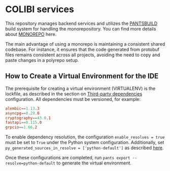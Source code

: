 # COLIBI services

This repository manages backend services and utilizes the [PANTSBUILD](https://www.pantsbuild.org/) build system for handling the monorepository. You can find more details about [MONOREPO](https://monorepo.tools/) here.

The main advantage of using a monorepo is maintaining a consistent shared codebase. For instance, it ensures that the code generated from protobuf files remains consistent across all projects, avoiding the need to copy and paste changes in a polyrepo setup.

## How to Create a Virtual Environment for the IDE

The prerequisite for creating a virtual environment (VIRTUALENV) is the lockfile, as described in the section on [Third-party dependencies](https://www.pantsbuild.org/stable/docs/python/overview/third-party-dependencies) configuration. All dependencies must be versioned, for example:

```toml
alembic==1.13.3
asyncpg==0.29.0
cryptography==43.0.1
fastapi==0.115.0
grpcio==1.66.2
```

To enable dependency resolution, the configuration `enable_resolves = true` must be set to `True` under the Python system configuration. Additionally, set `py_generated_sources_in_resolve = ['python-default']` as described [here](https://www.pantsbuild.org/stable/reference/goals/export#py_generated_sources_in_resolve).

Once these configurations are completed, run `pants export --resolve=python-default` to generate the virtual environment.
